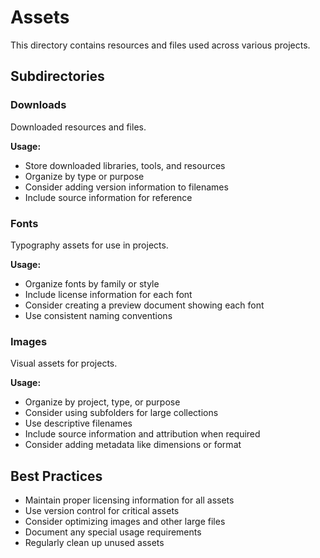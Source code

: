 # Assets

This directory contains resources and files used across various projects.

## Subdirectories

### Downloads

Downloaded resources and files.

**Usage:**

- Store downloaded libraries, tools, and resources
- Organize by type or purpose
- Consider adding version information to filenames
- Include source information for reference

### Fonts

Typography assets for use in projects.

**Usage:**

- Organize fonts by family or style
- Include license information for each font
- Consider creating a preview document showing each font
- Use consistent naming conventions

### Images

Visual assets for projects.

**Usage:**

- Organize by project, type, or purpose
- Consider using subfolders for large collections
- Use descriptive filenames
- Include source information and attribution when required
- Consider adding metadata like dimensions or format

## Best Practices

- Maintain proper licensing information for all assets
- Use version control for critical assets
- Consider optimizing images and other large files
- Document any special usage requirements
- Regularly clean up unused assets
